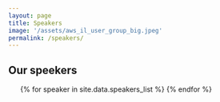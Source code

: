 ```yaml
---
layout: page
title: Speakers
image: '/assets/aws_il_user_group_big.jpeg'
permalink: /speakers/
---
```

<script src="//platform.linkedin.com/in.js" type="text/javascript"></script>
## Our speekers
<ul>
{% for speaker in site.data.speakers_list %}
    <script type="IN/MemberProfile" data-id="{{ speaker.LinkedIn }}" data-format="inline" data-related="false"></script>
{% endfor %}
</ul>


